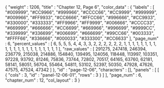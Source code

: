 {
  "weight" : 1206,
  "title" : "Chapter 12, Page 6",
  "color_data" : {
    "labels" : [
      "#009999",
      "#CC9966",
      "#999966",
      "#CCCC66",
      "#CC9999",
      "#999999",
      "#009966",
      "#FF9933",
      "#CC6666",
      "#FFCC66",
      "#996666",
      "#CC9933",
      "#330000",
      "#333333",
      "#FF9966",
      "#FF9999",
      "#006666",
      "#CCCC33",
      "#669999",
      "#666666",
      "#CC6699",
      "#669966",
      "#996699",
      "#9999CC",
      "#339999",
      "#336699",
      "#006699",
      "#666699",
      "#99CC66",
      "#003333",
      "#FFFF66",
      "#336666",
      "#000033",
      "#333300",
      "#CC6633"
    ],
    "page_num" : 6,
    "percent_values" : [
      6,
      5,
      5,
      5,
      4,
      4,
      3,
      3,
      2,
      2,
      2,
      2,
      2,
      2,
      1,
      1,
      1,
      1,
      1,
      1,
      1,
      1,
      1,
      1,
      1,
      1,
      1,
      1,
      1,
      1,
      1,
      1,
      1,
      1,
      1
    ],
    "raw_values" : [
      291275,
      247418,
      246394,
      236779,
      215038,
      214886,
      154840,
      139495,
      124056,
      118448,
      113997,
      103351,
      97228,
      93792,
      81246,
      75836,
      73744,
      72802,
      70517,
      64165,
      63760,
      62181,
      58141,
      58051,
      56704,
      55464,
      54811,
      53102,
      52397,
      50350,
      47928,
      47626,
      47575,
      47524,
      47342
    ]
  },
  "id" : "page-12-06",
  "characters" : [],
  "panels" : [
    [
      {
        "cols" : 3,
        "id" : "panel-12-06-01",
        "rows" : 3
      }
    ]
  ],
  "page_num" : 6,
  "chapter_num" : 12,
  "col_layout" : 3
}
